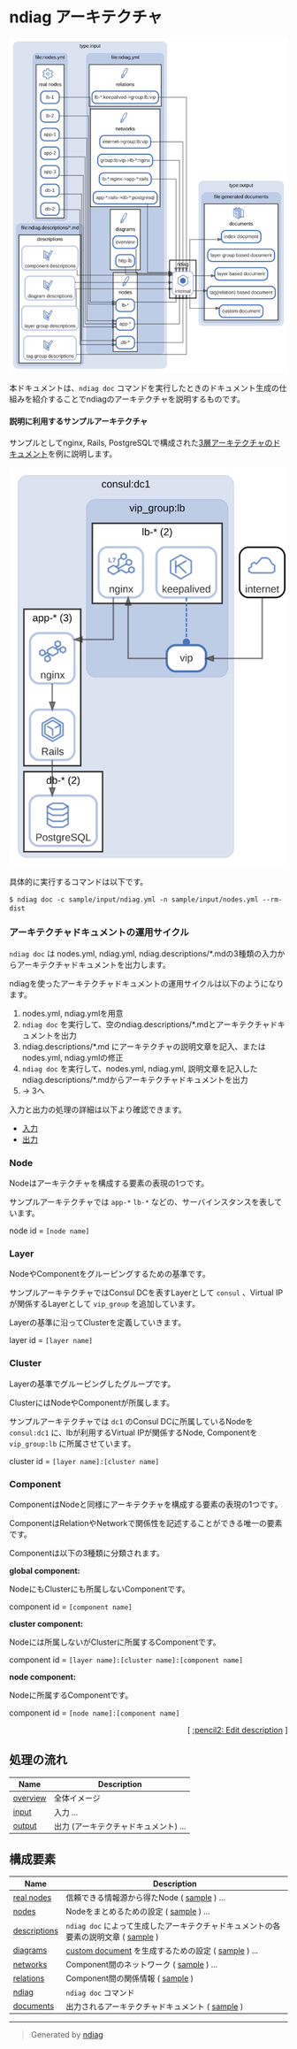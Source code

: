 # ndiag アーキテクチャ

![diagram](diagram-overview.svg)

本ドキュメントは、`ndiag doc` コマンドを実行したときのドキュメント生成の仕組みを紹介することでndiagのアーキテクチャを説明するものです。

#### 説明に利用するサンプルアーキテクチャ

サンプルとしてnginx, Rails, PostgreSQLで構成された[3層アーキテクチャのドキュメント](/sample/output/README.md)を例に説明します。

![3tier](/sample/output/diagram-overview.svg)

具体的に実行するコマンドは以下です。

``` console
$ ndiag doc -c sample/input/ndiag.yml -n sample/input/nodes.yml --rm-dist
```

### アーキテクチャドキュメントの運用サイクル

`ndiag doc` は nodes.yml, ndiag.yml, ndiag.descriptions/*.mdの3種類の入力からアーキテクチャドキュメントを出力します。

ndiagを使ったアーキテクチャドキュメントの運用サイクルは以下のようになります。

1. nodes.yml, ndiag.ymlを用意
2. `ndiag doc` を実行して、空のndiag.descriptions/*.mdとアーキテクチャドキュメントを出力
3. ndiag.descriptions/*.md にアーキテクチャの説明文章を記入、またはnodes.yml, ndiag.ymlの修正
4. `ndiag doc` を実行して、nodes.yml, ndiag.yml, 説明文章を記入したndiag.descriptions/*.mdからアーキテクチャドキュメントを出力
5. -> 3へ

入力と出力の処理の詳細は以下より確認できます。

- [入力](diagram-input.md)
- [出力](diagram-output.md)

### Node

Nodeはアーキテクチャを構成する要素の表現の1つです。

サンプルアーキテクチャでは `app-*` `lb-*` などの、サーバインスタンスを表しています。

node id = `[node name]`

### Layer

NodeやComponentをグルーピングするための基準です。

サンプルアーキテクチャではConsul DCを表すLayerとして `consul` 、Virtual IPが関係するLayerとして `vip_group` を追加しています。

Layerの基準に沿ってClusterを定義していきます。

layer id = `[layer name]`

### Cluster

Layerの基準でグルーピングしたグループです。

ClusterにはNodeやComponentが所属します。

サンプルアーキテクチャでは `dc1` のConsul DCに所属しているNodeを `consul:dc1` に、lbが利用するVirtual IPが関係するNode, Componentを `vip_group:lb` に所属させています。

cluster id = `[layer name]:[cluster name]`

### Component

ComponentはNodeと同様にアーキテクチャを構成する要素の表現の1つです。

ComponentはRelationやNetworkで関係性を記述することができる唯一の要素です。

Componentは以下の3種類に分類されます。

**global component:**

NodeにもClusterにも所属しないComponentです。

component id = `[component name]`

**cluster component:**

Nodeには所属しないがClusterに所属するComponentです。

component id = `[layer name]:[cluster name]:[component name]`

**node component:**

Nodeに所属するComponentです。

component id = `[node name]:[component name]`


<p align="right">
  [ <a href="../ndiag.descriptions.ja/_index.md">:pencil2: Edit description</a> ]
<p>


## 処理の流れ

| Name | Description |
| --- | --- |
| [overview](diagram-overview.md) | 全体イメージ |
| [input](diagram-input.md) | 入力 ... |
| [output](diagram-output.md) | 出力 (アーキテクチャドキュメント) ... |



## 構成要素

| Name | Description |
| --- | --- |
| [real nodes](node-real_nodes.md) | 信頼できる情報源から得たNode ( [sample](/sample/input/nodes.yml#L1-L7) ) ... |
| [nodes](node-nodes.md) | Nodeをまとめるための設定 ( [sample](/sample/input/ndiag.yml#L13-L32) ) ... |
| [descriptions](node-descriptions.md) | `ndiag doc` によって生成したアーキテクチャドキュメントの各要素の説明文章 ( [sample](/sample/input/ndiag.descriptions) ) |
| [diagrams](node-diagrams.md) | [custom document](node-documents.md#components) を生成するための設定 ( [sample](/sample/input/ndiag.yml#L5-L12) ) ... |
| [networks](node-networks.md) | Component間のネットワーク ( [sample](/sample/input/ndiag.yml#L34-L59) ) ... |
| [relations](node-relations.md) | Component間の関係情報 ( [sample](/sample/input/ndiag.yml#L61-L67) ) |
| [ndiag](node-ndiag.md) | `ndiag doc` コマンド |
| [documents](node-documents.md) | 出力されるアーキテクチャドキュメント ( [sample](/sample/output/README.md) ) |



---

> Generated by [ndiag](https://github.com/k1LoW/ndiag)
